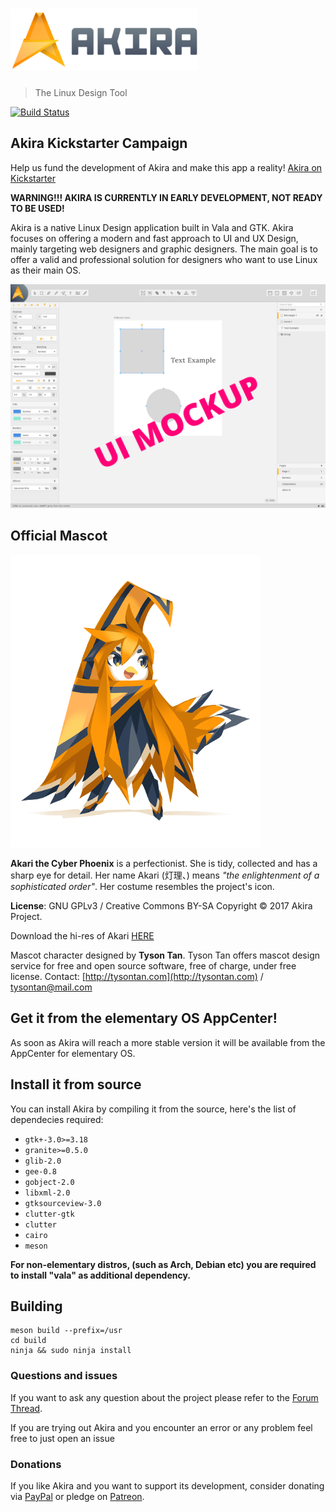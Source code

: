 # ![Akira](akira-logo-transparent.png)
> The Linux Design Tool

[![Build Status](https://travis-ci.org/akiraux/akira.svg?branch=master)](https://travis-ci.org/akiraux/akira)


## Akira Kickstarter Campaign
Help us fund the development of Akira and make this app a reality!
[Akira on Kickstarter](https://www.kickstarter.com/projects/akiraux/akira-the-linux-design-tool)


**WARNING!!! AKIRA IS CURRENTLY IN EARLY DEVELOPMENT, NOT READY TO BE USED!**

Akira is a native Linux Design application built in Vala and GTK. Akira focuses on offering a modern and fast approach to UI and UX Design, mainly targeting web designers and graphic designers.
The main goal is to offer a valid and professional solution for designers who want to use Linux as their main OS.

![](akira-screenshot.png)

## Official Mascot
![](akira-mascot-akari.png)

**Akari the Cyber Phoenix** is a perfectionist. She is tidy, collected and has a sharp eye for detail. Her name Akari (灯理、) means *"the enlightenment of a sophisticated order"*. Her costume resembles the project's icon.

**License**: GNU GPLv3 / Creative Commons BY-SA
Copyright © 2017 Akira Project.

Download the hi-res of Akari [HERE](/mascot/mascot_akira_akari.zip)

Mascot character designed by **Tyson Tan**.
Tyson Tan offers mascot design service for free and open source software, free of charge, under free license.
Contact: [http://tysontan.com](http://tysontan.com)  / [tysontan@mail.com](mailto:tysontan@mail.com)

## Get it from the elementary OS AppCenter!
<!--- Akira, is primarly available from the AppCenter for elementary OS. Download it from there! -->

As soon as Akira will reach a more stable version it will be available from the AppCenter for elementary OS.
<!--- [![Get it on AppCenter](https://appcenter.elementary.io/badge.svg)](https://appcenter.elementary.io/com.github.akiraux.akira) -->

## Install it from source
You can install Akira by compiling it from the source, here's the list of dependecies required:
 - `gtk+-3.0>=3.18`
 - `granite>=0.5.0`
 - `glib-2.0`
 - `gee-0.8`
 - `gobject-2.0`
 - `libxml-2.0`
 - `gtksourceview-3.0`
 - `clutter-gtk`
 - `clutter`
 - `cairo`
 - `meson`

**For non-elementary distros, (such as Arch, Debian etc) you are required to install "vala" as additional dependency.**

## Building
```
meson build --prefix=/usr
cd build
ninja && sudo ninja install
```
### Questions and issues
If you want to ask any question about the project please refer to the [Forum Thread](https://forum.alecaddd.com/d/50-akira-development).

If you are trying out Akira and you encounter an error or any problem feel free to just open an issue

### Donations
If you like Akira and you want to support its development, consider donating via [PayPal](https://www.paypal.me/alecaddd) or pledge on [Patreon](https://www.patreon.com/akiraux).
